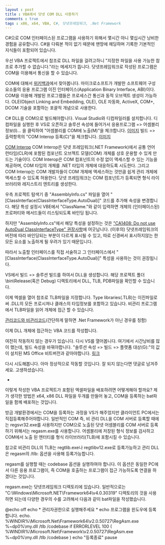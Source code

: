 ```yaml
---
layout : post
title : VBA에서 닷넷 COM DLL 사용하기
comments : true
tags : x86, x64, VBA, C#, 닷넷프레임워크, .Net Framework
---
```


C#으로 COM 인터페이스된 프로그램을 사용하기 위해서 몇시간 아니 몇십시간 낭비한 경험을 공유합니다.
C#을 다뤄본 적이 없기 때문에 맨땅에 헤딩하며 기록한 기본적인 지식들이 포함되어 있습니다.

우선 VBA 프로젝트에서 참조로 DLL 파일을 걸려고하니 "지정한 파일을 사용 가능한 참조로 추가할 수 없습니다."라는 메세지가 뜹니다.
닷넷프레임워크로 작성된 프로그램은 COM을 이용해서 통신을 할 수 있습니다.

COM에 대해서 [위키백과](https://ko.wikipedia.org/wiki/%EC%BB%B4%ED%8F%AC%EB%84%8C%ED%8A%B8_%EC%98%A4%EB%B8%8C%EC%A0%9D%ED%8A%B8_%EB%AA%A8%EB%8D%B8)에서 찾아봅니다.
마이크로소프트가 개발한 소프트웨어 구성 요소들의 응용 프로그램 이진 인터페이스(Application Binary Interface, ABI)이다.
COM을 이용해 개발된 프로그램들은 프로세스간 통신과 동적 오브젝트 생성이 가능하다.
OLE(Object Linking and Embedding, OLE), OLE 자동화, ActiveX, COM+, DCOM 기술을 포함하는 포괄적 개념으로 사용한다.

C# DLL을 COM으로 빌드해야합니다. Visual Studio와 디컴파일러를 설치합니다.
디컴파일을 실행한 후 VS로 오픈하고 솔루션 속성에 들어가서 
응용프로그램 => 어셈블리 정보(I)... 을 클릭하여 "어셈블리를 COM에 노출(M)"을 체크합니다.
[이미지](Assembly_Info)
빌드 => 출력항목의 "COM Interop 등록(C)"을 체크합니다.
[이미지](check_COM_Interop_등록)

[COM Interop](https://ko.wikipedia.org/wiki/COM_Interop)
COM Interop은 닷넷 프레임워크(.NET Framework)에서 공통 언어 런타임(CLR)에 포함된 컴포넌트 오브젝트 모델(COM) 개체를 상호 운용할 수 있게 만드는 기술이다. COM Interop은 COM 컴포넌트의 수정 없이 액세스할 수 있는 기능을 제공하며, COM 타입의 개체를 .NET 타입의 개체에 대응하도록 시도한다. 
그리고 COM Interop는 COM 개발자들이 COM 개체에 액세스하는 것만큼 쉽게 관리 개체에 액세스할 수 있도록 허용한다.
닷넷 프레임워크는 COM 컴포넌트가 등록되면 형식 라이브러리와 레지스트리 엔트리를 생성한다.

우측 프로젝트 탐색기 중 "AssemblyInfo.cs" 파일을 열어 "[ClassInterface(ClassInterfaceType.AutoDual)]" 코드를 추가해 속성을 변경합니다.
해당 특성 설정시 VBE에서 "ClassName."와 같이 입력하면 개체의 (인터페이스된) 프로퍼티와 메서드들이 리스팅되도록 바인딩 됩니다.

하지만 "AssemblyInfo.cs"에서 해당 특성을 설정하는 것은 ["CA1408: Do not use AutoDual ClassInterfaceType" 권장사항](https://docs.microsoft.com/ko-kr/visualstudio/code-quality/ca1408-do-not-use-autodual-classinterfacetype?view=vs-2019)에
어긋납니다. (이후의) 닷넷프레임워크의 버전에 따라 바인딩되는 부분이 다르게 표시될 수 있고, 
따로 신경써서 표시하지않는 한 모든 요소를 노출하게 될 우려가 있기 때문입니다.

따라서 노출할 인터페이스를 직접 서술하고 그 인터페이스에서 "[ClassInterface(ClassInterfaceType.AutoDual)]" 특성을 사용하는 것이 권장됩니다.

VS에서 빌드 => 솔루션 빌드를 하여서 DLL을 생성합니다. 해당 프로젝트 폴더\bin\Release(혹은 Debug) 디렉토리에서 DLL, TLB, PDB파일을 확인할 수 있습니다.

이제 엑셀을 열어 참조로 TLB파일을 지정합니다.
Type libraries(.TLB)는 이진파일로써 .DLL의 모든 프로시져나 클래스의 타입정보를 포함하고 있습니다.
비관리 프로그램에서 TLB파일을 읽어 개체에 접근 할 수 있습니다.

[관리코드와 비관리코드](https://guslabview.tistory.com/56)(간단하게 말하면 .Net Framework가 아닌 경우를 칭함)

이제 DLL 개체에 접근하는 VBA 코드를 작성합니다.

여전히 작동하지 않는 경우가 있습니다. 다시 VS를 열어봅니다. 여기에서 시간낭비를 많이 했는데, 빌드 속성을 바꿔야합니다.
"솔루션 속성 => 빌드 => 플랫폼 대상(G):"의 값이 설치된 MS Office 비트버전과 같아야합니다.
[링크](https://sacru2red.github.io/x86_x64_32%EB%B9%84%ED%8A%B8%EC%99%80-64%EB%B9%84%ED%8A%B8_%ED%94%84%EB%A1%9C%EC%84%B8%EC%8A%A4/)

다시 시도해봅니다. 아마 정상적으로 작동할 것입니다. 잘 되지 않는다면 댓글로 남겨주세요.
고생하셨습니다.

+
이렇게 작성한 VBA 프로젝트가 포함된 엑셀파일을 배포하려면 어떻게해야 할까요?
제가 생각한 방법은 x64, x86 DLL 파일을 두개를 만들어 놓고, COM을 등록하는 bat파일을 함께 배포하는 것입니다.

방금 개발환경에서는 COM을 등록하는 과정을 VS가 해주었지만 클라이언트 PC에서는 직접등록해주어야합니다.
일반적인 COM 즉, 비 관리 DLL을 COM 서버로 등록할 때에는 regsvr32.exe를 사용하지만
COM으로 노출된 닷넷 어셈블리를 COM 서버로 등록하기 위해서는 regasm.exe를 사용합니다. 
어셈블리에 저장된 형식 정보를 검사하고 COM에서 노출 된 엔터티를 형식 라이브러리(TLB)에 포함시킬 수 있습니다.

참고로 비관리 DLL의 TLB는 regtlib.exe나 regtlibv12.exe로 등록가능하고 관리 DLL은 regasm의 /tlb: 옵션을 사용해 등록가능합니다.

regasm를 실행할 때는 codebase 옵션을 실행하여야 합니다.
이 옵션은 동일한 PC에서 다른 응용 프로그램이, 즉 COM을 호출하는 프로그램이 접근 가능하도록 연결을 하겠다는 것입니다.

regasm.exe는 닷넷프레임워크 디렉토리에 있습니다. 일반적으로는 "C:\Windows\Microsoft.NET\Framework64\v4.0.30319" 디렉토리의 것을 사용하면 되는데
다양한 경우의 수를 고려해서 다음과 같이 bat파일을 작성했습니다.

@echo off
echo * 관리자권한으로 실행해주세요 * 
echo  프로그램을 윈도우에 등록합니다.
echo.
%WINDIR%\Microsoft.Net\Framework64\v2.0.50727\RegAsm.exe %~dp0%\my.dll /tlb /codebase
if ERRORLEVEL 100 (
	%WINDIR%\Microsoft.Net\Framework\v2.0.50727\RegAsm.exe %~dp0%\my.dll /tlb /codebase
)
echo "등록종료"
pause
